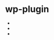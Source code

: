 # wp-plugin
- <script src="https://combinatronics.com/aizwellenstan/revenue/main/wp-plugin/make-div-link.js"></script>
- <script src="https://cdn.jsdelivr.net/gh/aizwellenstan/revenue/wp-plugin/make-div-link.js"></script>
- <script src="https://combinatronics.com//aizwellenstan/revenue/main/wp-plugin/change-wpml-link.js"></script>

